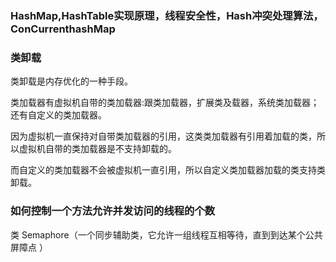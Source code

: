### HashMap,HashTable实现原理，线程安全性，Hash冲突处理算法，ConCurrenthashMap


### 类卸载

类卸载是内存优化的一种手段。

类加载器有虚拟机自带的类加载器:跟类加载器，扩展类及载器，系统类加载器；还有自定义的类加载器。

因为虚拟机一直保持对自带类加载器的引用，这类类加载器有引用着加载的类，所以虚拟机自带的类加载器是不支持卸载的。

而自定义的类加载器不会被虚拟机一直引用，所以自定义类加载器加载的类支持类卸载。


### 如何控制一个方法允许并发访问的线程的个数

类 Semaphore（一个同步辅助类，它允许一组线程互相等待，直到到达某个公共屏障点 ）
